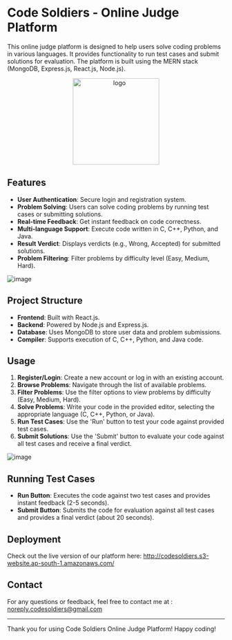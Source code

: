 # Code Soldiers - Online Judge Platform

This online judge platform is designed to help users solve coding problems in various languages. It provides functionality to run test cases and submit solutions for evaluation. The platform is built using the MERN stack (MongoDB, Express.js, React.js, Node.js).

<div align="center">
    <img src="https://github.com/user-attachments/assets/d1e59d57-7caa-4a46-bea6-cf47198369b0" alt="logo" width="200" height="200">
</div>

## Features

- **User Authentication**: Secure login and registration system.
- **Problem Solving**: Users can solve coding problems by running test cases or submitting solutions.
- **Real-time Feedback**: Get instant feedback on code correctness.
- **Multi-language Support**: Execute code written in C, C++, Python, and Java.
- **Result Verdict**: Displays verdicts (e.g., Wrong, Accepted) for submitted solutions.
- **Problem Filtering**: Filter problems by difficulty level (Easy, Medium, Hard).

![image](https://github.com/user-attachments/assets/51106594-3db1-44d4-afb2-0d0d326d5cb0)

## Project Structure

- **Frontend**: Built with React.js.
- **Backend**: Powered by Node.js and Express.js.
- **Database**: Uses MongoDB to store user data and problem submissions.
- **Compiler**: Supports execution of C, C++, Python, and Java code.

## Usage

1. **Register/Login**: Create a new account or log in with an existing account.
2. **Browse Problems**: Navigate through the list of available problems.
3. **Filter Problems**: Use the filter options to view problems by difficulty (Easy, Medium, Hard).
4. **Solve Problems**: Write your code in the provided editor, selecting the appropriate language (C, C++, Python, or Java).
5. **Run Test Cases**: Use the 'Run' button to test your code against provided test cases.
6. **Submit Solutions**: Use the 'Submit' button to evaluate your code against all test cases and receive a final verdict.

![image](https://github.com/user-attachments/assets/5b7713fe-0512-400b-8521-b3579162a547)

## Running Test Cases

- **Run Button**: Executes the code against two test cases and provides instant feedback (2-5 seconds).
- **Submit Button**: Submits the code for evaluation against all test cases and provides a final verdict (about 20 seconds).

## Deployment

Check out the live version of our platform here: http://codesoldiers.s3-website.ap-south-1.amazonaws.com/

## Contact

For any questions or feedback, feel free to contact me at : noreply.codesoldiers@gmail.com

---

Thank you for using Code Soldiers Online Judge Platform! Happy coding!
